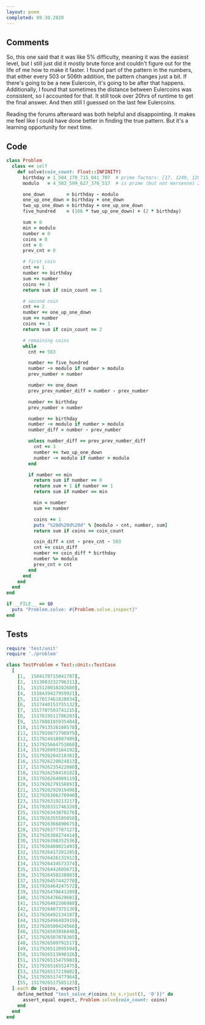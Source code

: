 ```yaml
---
layout: poem
completed: 09.30.2020
---
```


## Comments

So, this one said that it was like 5% difficulty, meaning it was the easiest
level, but I still just did it mostly brute force and couldn't figure out for
the life of me how to make it faster.  I found part of the pattern in the
numbers, that either every 503 or 506th addition, the pattern changes just a
bit.  If there's going to be a new Eulercoin, it's going to be after that
happens.  Additionally, I found that sometimes the distance between Eulercoins
was consistent, so I accounted for that.  It still took over 20hrs of runtime
to get the final answer.  And then still I guessed on the last few Eulercoins.

Reading the forums afterward was both helpful and disappointing.  It makes me
feel like I could have done better in finding the true pattern.  But it's a
learning opportunity for next time.

## Code

```ruby
class Problem
  class << self
    def solve(coin_count: Float::INFINITY)
      birthday = 1_504_170_715_041_707  # prime factors: [17, 1249, 12043, 5882353]
      modulo   = 4_503_599_627_370_517  # is prime (but not mersenne) 2 ** 52 + 21

      one_down        = birthday - modulo
      one_up_one_down = birthday + one_down
      two_up_one_down = birthday + one_up_one_down
      five_hundred    = (166 * two_up_one_down) + (2 * birthday)

      sum = 0
      min = modulo
      number = 0
      coins = 0
      cnt = 0
      prev_cnt = 0

      # first coin
      cnt += 1
      number += birthday
      sum += number
      coins += 1
      return sum if coin_count == 1

      # second coin
      cnt += 2
      number += one_up_one_down
      sum += number
      coins += 1
      return sum if coin_count == 2

      # remaining coins
      while
        cnt += 503

        number += five_hundred
        number -= modulo if number > modulo
        prev_number = number

        number += one_down
        prev_prev_number_diff = number - prev_number

        number += birthday
        prev_number = number

        number += birthday
        number -= modulo if number > modulo
        number_diff = number - prev_number

        unless number_diff == prev_prev_number_diff
          cnt += 3
          number += two_up_one_down
          number -= modulo if number > modulo
        end

        if number <= min
          return sum if number == 0
          return sum + 1 if number == 1
          return sum if number == min

          min = number
          sum += number

          coins += 1
          puts "%20d%20d%20d" % [modulo - cnt, number, sum]
          return sum if coins == coin_count

          coin_diff = cnt - prev_cnt - 503
          cnt += coin_diff
          number += coin_diff * birthday
          number %= modulo
          prev_cnt = cnt
        end
      end
    end
  end
end

if __FILE__ == $0
  puts "Problem.solve: #{Problem.solve.inspect}"
end
```

## Tests

```ruby
require 'test/unit'
require './problem'

class TestProblem < Test::Unit::TestCase
  [
    [1,  1504170715041707],
    [2,  1513083232796311],
    [3,  1515128018282680],
    [4,  1516439427959921],
    [5,  1517017461828034],
    [6,  1517440153755132],
    [7,  1517707503741215],
    [8,  1517819511786283],
    [9,  1517888185935404],
    [10, 1517913526188578],
    [11, 1517920872798979],
    [12, 1517924918987409],
    [13, 1517925664753868],
    [14, 1517926093164192],
    [15, 1517926204218381],
    [16, 1517926220024813],
    [17, 1517926235422080],
    [18, 1517926250410182],
    [19, 1517926264989119],
    [20, 1517926279158891],
    [21, 1517926292919498],
    [22, 1517926306270940],
    [23, 1517926319213217],
    [24, 1517926331746329],
    [25, 1517926343870276],
    [26, 1517926355585058],
    [27, 1517926366890675],
    [28, 1517926377787127],
    [29, 1517926388274414],
    [30, 1517926398352536],
    [31, 1517926408021493],
    [32, 1517926417281285],
    [33, 1517926426131912],
    [34, 1517926434573374],
    [35, 1517926442605671],
    [36, 1517926450228803],
    [37, 1517926457442770],
    [38, 1517926464247572],
    [39, 1517926470643209],
    [40, 1517926476629681],
    [41, 1517926482206988],
    [42, 1517926487375130],
    [43, 1517926492134107],
    [44, 1517926496483919],
    [45, 1517926500424566],
    [46, 1517926503956048],
    [47, 1517926507078365],
    [48, 1517926509791517],
    [49, 1517926512095504],
    [50, 1517926513990326],
    [51, 1517926515475983],
    [52, 1517926516552475],
    [53, 1517926517219802],
    [54, 1517926517477964],
    [55, 1517926517585123],
  ].each do |coins, expect|
    define_method "test_solve_#{coins.to_s.rjust(3, '0')}" do
      assert_equal expect, Problem.solve(coin_count: coins)
    end
  end
end
```
